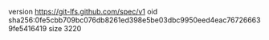 version https://git-lfs.github.com/spec/v1
oid sha256:0fe5cbb709bc076db8261ed398e5be03dbc9950eed4eac767266639fe5416419
size 3220
